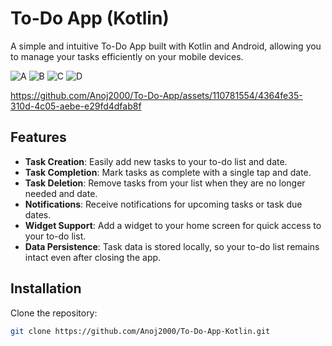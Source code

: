 # To-Do App (Kotlin)

A simple and intuitive To-Do App built with Kotlin and Android, allowing you to manage your tasks efficiently on your mobile devices.

![A](https://github.com/Anoj2000/To-Do-App/assets/110781554/231b8bc4-ffd6-4a5f-9041-8388c9133e4e)
![B](https://github.com/Anoj2000/To-Do-App/assets/110781554/f98163c2-6069-471b-b5f3-8997017c9e5e)
![C](https://github.com/Anoj2000/To-Do-App/assets/110781554/fe22c064-43a1-4adc-bd42-ab059d352eff)
![D](https://github.com/Anoj2000/To-Do-App/assets/110781554/67dbe2c7-2e4e-4fec-b019-17fa273bcbf5)

https://github.com/Anoj2000/To-Do-App/assets/110781554/4364fe35-310d-4c05-aebe-e29fd4dfab8f



## Features

- **Task Creation**: Easily add new tasks to your to-do list and date.
- **Task Completion**: Mark tasks as complete with a single tap and date.
- **Task Deletion**: Remove tasks from your list when they are no longer needed and date.
- **Notifications**: Receive notifications for upcoming tasks or task due dates.
- **Widget Support**: Add a widget to your home screen for quick access to your to-do list.
- **Data Persistence**: Task data is stored locally, so your to-do list remains intact even after closing the app.

## Installation

Clone the repository:

```bash
git clone https://github.com/Anoj2000/To-Do-App-Kotlin.git
